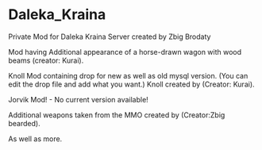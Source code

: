 # Daleka_Kraina
Private Mod for Daleka Kraina Server created by Zbig Brodaty


Mod having
Additional appearance of a horse-drawn wagon with wood beams (creator: Kurai). 

Knoll Mod containing drop for new as well as old mysql version. (You can edit the drop file and add what you want.) Knoll created by (Creator: Kurai).

Jorvik Mod! - No current version available!

Additional weapons taken from the MMO created by (Creator:Zbig bearded).

As well as more. 
